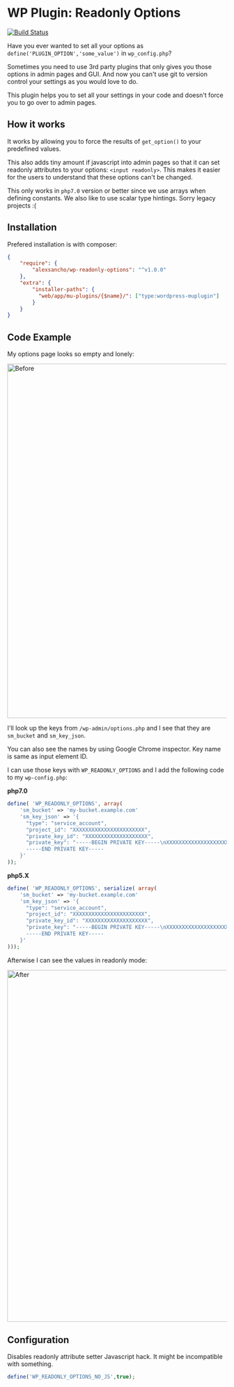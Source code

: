 # WP Plugin: Readonly Options
[![Build Status](https://travis-ci.org/alexsancho/wp-readonly-options.svg?branch=master)](https://travis-ci.org/alexsancho/wp-readonly-options)

Have you ever wanted to set all your options as `define('PLUGIN_OPTION','some_value')` in `wp_config.php`?

Sometimes you need to use 3rd party plugins that only gives you those options in admin pages and GUI.
And now you can't use git to version control your settings as you would love to do.

This plugin helps you to set all your settings in your code and doesn't force you to go over to admin pages.

## How it works
It works by allowing you to force the results of `get_option()` to your predefined values.

This also adds tiny amount if javascript into admin pages so that it can set readonly attributes to your options: `<input readonly>`.
This makes it easier for the users to understand that these options can't be changed.

This only works in `php7.0` version or better since we use arrays when defining constants. We also like to use scalar type hintings. Sorry legacy projects :(

## Installation
Prefered installation is with composer:

```json
{
    "require": {
        "alexsancho/wp-readonly-options": "^v1.0.0"
    },
    "extra": {
        "installer-paths": {
          "web/app/mu-plugins/{$name}/": ["type:wordpress-muplugin"]
        }
    }
}
```

## Code Example

My options page looks so empty and lonely:

<img width="812" alt="Before" src="https://cloud.githubusercontent.com/assets/5691777/17637568/14e14110-60ed-11e6-867b-7f921d73fb02.png">

I'll look up the keys from `/wp-admin/options.php` and I see that they are `sm_bucket` and `sm_key_json`.

You can also see the names by using Google Chrome inspector. Key name is same as input element ID.

I can use those keys with `WP_READONLY_OPTIONS` and I add the following code to my `wp-config.php`:

**php7.0**
```php
define( 'WP_READONLY_OPTIONS', array(
    'sm_bucket' => 'my-bucket.example.com'
    'sm_key_json' => '{
      "type": "service_account",
      "project_id": "XXXXXXXXXXXXXXXXXXXXXXX",
      "private_key_id": "XXXXXXXXXXXXXXXXXXXX",
      "private_key": "-----BEGIN PRIVATE KEY-----\nXXXXXXXXXXXXXXXXXXXXXXXXXXXXXXXXXXXXXXXXXXXXXXXXXXXXXXXXXXXXXXXXXXXXXXXXXXXXXXXXXXXXXXXXXXXXXXXXXXXXXXXXXXXXXXXXXXXXXXXXXXXXXXXXXXXXXXXXXXXXXXXXXXXXXXXXXXXXXXXXXXXXXXXXXXXXXXXXXXXXXXXXXXXXXXXXXXXXXXXXXXXXXXXXXXXXXXXXXXXXXXXXXXXXXXXXXXXXXXXXXXXX
      -----END PRIVATE KEY-----
    }'
));
```

**php5.X**
```php
define( 'WP_READONLY_OPTIONS', serialize( array(
    'sm_bucket' => 'my-bucket.example.com'
    'sm_key_json' => '{
      "type": "service_account",
      "project_id": "XXXXXXXXXXXXXXXXXXXXXXX",
      "private_key_id": "XXXXXXXXXXXXXXXXXXXX",
      "private_key": "-----BEGIN PRIVATE KEY-----\nXXXXXXXXXXXXXXXXXXXXXXXXXXXXXXXXXXXXXXXXXXXXXXXXXXXXXXXXXXXXXXXXXXXXXXXXXXXXXXXXXXXXXXXXXXXXXXXXXXXXXXXXXXXXXXXXXXXXXXXXXXXXXXXXXXXXXXXXXXXXXXXXXXXXXXXXXXXXXXXXXXXXXXXXXXXXXXXXXXXXXXXXXXXXXXXXXXXXXXXXXXXXXXXXXXXXXXXXXXXXXXXXXXXXXXXXXXXXXXXXXXXX
      -----END PRIVATE KEY-----
    }'
)));
```


Afterwise I can see the values in readonly mode:

<img width="806" alt="After" src="https://cloud.githubusercontent.com/assets/5691777/17637575/1c282f42-60ed-11e6-8622-7cff2466578b.png">

## Configuration
Disables readonly attribute setter Javascript hack. It might be incompatible with something.
```php
define('WP_READONLY_OPTIONS_NO_JS',true);
```
